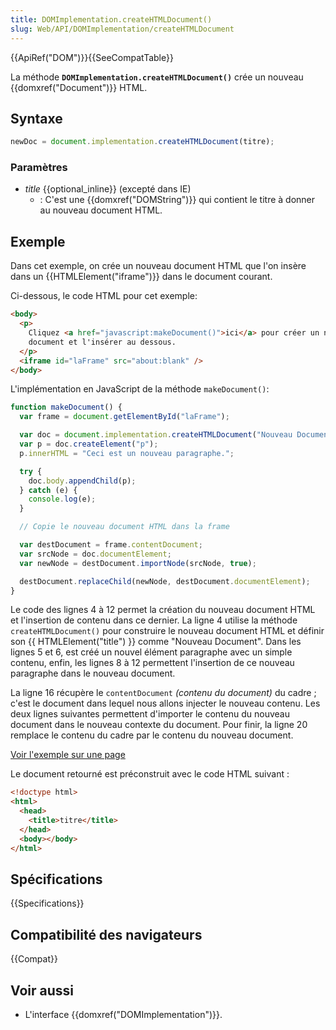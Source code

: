 ```yaml
---
title: DOMImplementation.createHTMLDocument()
slug: Web/API/DOMImplementation/createHTMLDocument
---
```


{{ApiRef("DOM")}}{{SeeCompatTable}}

La méthode **`DOMImplementation.createHTMLDocument()`** crée un nouveau {{domxref("Document")}} HTML.

## Syntaxe

```js
newDoc = document.implementation.createHTMLDocument(titre);
```

### Paramètres

- _title_ {{optional_inline}} (excepté dans IE)
  - : C'est une {{domxref("DOMString")}} qui contient le titre à donner au nouveau document HTML.

## Exemple

Dans cet exemple, on crée un nouveau document HTML que l'on insère dans un {{HTMLElement("iframe")}} dans le document courant.

Ci-dessous, le code HTML pour cet exemple:

```html
<body>
  <p>
    Cliquez <a href="javascript:makeDocument()">ici</a> pour créer un nouveau
    document et l'insérer au dessous.
  </p>
  <iframe id="laFrame" src="about:blank" />
</body>
```

L'implémentation en JavaScript de la méthode `makeDocument()`:

```js
function makeDocument() {
  var frame = document.getElementById("laFrame");

  var doc = document.implementation.createHTMLDocument("Nouveau Document");
  var p = doc.createElement("p");
  p.innerHTML = "Ceci est un nouveau paragraphe.";

  try {
    doc.body.appendChild(p);
  } catch (e) {
    console.log(e);
  }

  // Copie le nouveau document HTML dans la frame

  var destDocument = frame.contentDocument;
  var srcNode = doc.documentElement;
  var newNode = destDocument.importNode(srcNode, true);

  destDocument.replaceChild(newNode, destDocument.documentElement);
}
```

Le code des lignes 4 à 12 permet la création du nouveau document HTML et l'insertion de contenu dans ce dernier. La ligne 4 utilise la méthode `createHTMLDocument()` pour construire le nouveau document HTML et définir son {{ HTMLElement("title") }} comme "Nouveau Document". Dans les lignes 5 et 6, est créé un nouvel élément paragraphe avec un simple contenu, enfin, les lignes 8 à 12 permettent l'insertion de ce nouveau paragraphe dans le nouveau document.

La ligne 16 récupère le `contentDocument` _(contenu du document)_ du cadre ; c'est le document dans lequel nous allons injecter le nouveau contenu. Les deux lignes suivantes permettent d'importer le contenu du nouveau document dans le nouveau contexte du document. Pour finir, la ligne 20 remplace le contenu du cadre par le contenu du nouveau document.

[Voir l'exemple sur une page](https://mdn.dev/archives/media/samples/domref/createHTMLDocument.html)

Le document retourné est préconstruit avec le code HTML suivant :

```html
<!doctype html>
<html>
  <head>
    <title>titre</title>
  </head>
  <body></body>
</html>
```

## Spécifications

{{Specifications}}

## Compatibilité des navigateurs

{{Compat}}

## Voir aussi

- L'interface {{domxref("DOMImplementation")}}.
